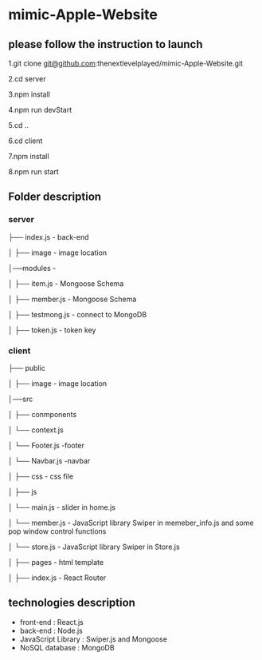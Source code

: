 # mimic-Apple-Website
## please follow the instruction to launch

1.git clone git@github.com:thenextlevelplayed/mimic-Apple-Website.git

2.cd server

3.npm install

4.npm run devStart

5.cd ..

6.cd client

7.npm install

8.npm run start

## Folder description

### server

├── index.js - back-end

│  ├── image - image location

│──modules -

│   ├── item.js -  Mongoose Schema

│   ├── member.js -  Mongoose Schema

│   ├── testmong.js - connect to MongoDB

│   ├── token.js - token key

### client

├── public

│   ├── image - image location

│──src 

│   ├── conmponents

│      └── context.js

│      └── Footer.js -footer

│      └── Navbar.js -navbar

│   ├── css - css file

│   ├── js 

│      └── main.js - slider in home.js

│      └── member.js - JavaScript library Swiper in memeber_info.js and some pop window control functions

│      └── store.js - JavaScript library Swiper in Store.js

│   ├── pages - html template

│   ├── index.js - React Router

## technologies description

*  front-end :  React.js
*  back-end :  Node.js
*  JavaScript Library :  Swiper.js and Mongoose
*  NoSQL database :  MongoDB














